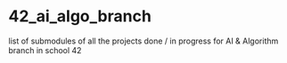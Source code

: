 # 42_ai_algo_branch
list of submodules of all the projects done / in progress for AI &amp; Algorithm branch in school 42 
